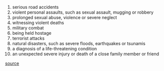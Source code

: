 1. serious road accidents
2. violent personal assaults, such as sexual assault, mugging or robbery
3. prolonged sexual abuse, violence or severe neglect
4. witnessing violent deaths
5. military combat
6. being held hostage
7. terrorist attacks
8. natural disasters, such as severe floods, earthquakes or tsunamis
9. a diagnosis of a life-threatening condition
10. an unexpected severe injury or death of a close family member or friend

[source](http://www.nhs.uk/Conditions/Post-traumatic-stress-disorder/Pages/Causes.aspx)
